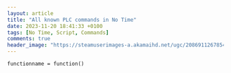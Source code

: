 ```yaml
---
layout: article
title: "All known PLC commands in No Time"
date: 2023-11-20 18:41:33 +0100
tags: [No Time, Script, Commands]
comments: true
header_image: "https://steamuserimages-a.akamaihd.net/ugc/2086911267854660251/0889AAC4E779428787009FB358119C1575591BE2/?imw=5000&imh=5000&ima=fit&impolicy=Letterbox&imcolor=%23000000&letterbox=false"
---
```


```vb
functionname = function()

```
